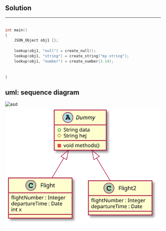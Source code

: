 ## Solution
----
```C++

int main()
{
    JSON_Object obj1 {};

    lookup(obj1, "null") = create_null();
    lookup(obj1, "string") = create_string("my string");
    lookup(obj1, "number") = create_number(3.14);


}
```
## uml: sequence diagram
![asd](component.png)
![asd](component.svg)
